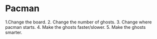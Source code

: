 # Pacman
1.Change the board.
2. Change the number of ghosts.
3. Change where pacman starts.
4. Make the ghosts faster/slower.
5. Make the ghosts smarter.
